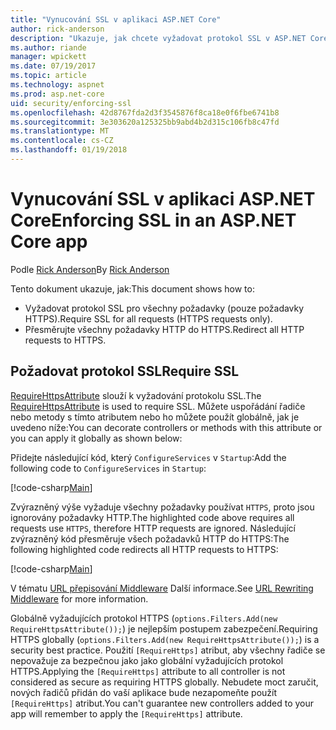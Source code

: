 ```yaml
---
title: "Vynucování SSL v aplikaci ASP.NET Core"
author: rick-anderson
description: "Ukazuje, jak chcete vyžadovat protokol SSL v ASP.NET Core webové aplikace"
ms.author: riande
manager: wpickett
ms.date: 07/19/2017
ms.topic: article
ms.technology: aspnet
ms.prod: asp.net-core
uid: security/enforcing-ssl
ms.openlocfilehash: 42d8767fda2d3f3545876f8ca18e0f6fbe6741b8
ms.sourcegitcommit: 3e303620a125325bb9abd4b2d315c106fb8c47fd
ms.translationtype: MT
ms.contentlocale: cs-CZ
ms.lasthandoff: 01/19/2018
---
```

# <a name="enforcing-ssl-in-an-aspnet-core-app"></a><span data-ttu-id="b016b-103">Vynucování SSL v aplikaci ASP.NET Core</span><span class="sxs-lookup"><span data-stu-id="b016b-103">Enforcing SSL in an ASP.NET Core app</span></span>

<span data-ttu-id="b016b-104">Podle [Rick Anderson](https://twitter.com/RickAndMSFT)</span><span class="sxs-lookup"><span data-stu-id="b016b-104">By [Rick Anderson](https://twitter.com/RickAndMSFT)</span></span>

<span data-ttu-id="b016b-105">Tento dokument ukazuje, jak:</span><span class="sxs-lookup"><span data-stu-id="b016b-105">This document shows how to:</span></span>

- <span data-ttu-id="b016b-106">Vyžadovat protokol SSL pro všechny požadavky (pouze požadavky HTTPS).</span><span class="sxs-lookup"><span data-stu-id="b016b-106">Require SSL for all requests (HTTPS requests only).</span></span>
- <span data-ttu-id="b016b-107">Přesměrujte všechny požadavky HTTP do HTTPS.</span><span class="sxs-lookup"><span data-stu-id="b016b-107">Redirect all HTTP requests to HTTPS.</span></span>

## <a name="require-ssl"></a><span data-ttu-id="b016b-108">Požadovat protokol SSL</span><span class="sxs-lookup"><span data-stu-id="b016b-108">Require SSL</span></span>

<span data-ttu-id="b016b-109">[RequireHttpsAttribute](https://docs.microsoft.com/aspnet/core/api/microsoft.aspnetcore.mvc.requirehttpsattribute) slouží k vyžadování protokolu SSL.</span><span class="sxs-lookup"><span data-stu-id="b016b-109">The [RequireHttpsAttribute](https://docs.microsoft.com/aspnet/core/api/microsoft.aspnetcore.mvc.requirehttpsattribute) is used to require SSL.</span></span> <span data-ttu-id="b016b-110">Můžete uspořádání řadiče nebo metody s tímto atributem nebo ho můžete použít globálně, jak je uvedeno níže:</span><span class="sxs-lookup"><span data-stu-id="b016b-110">You can decorate controllers or methods with this attribute or you can apply it globally as shown below:</span></span>

<span data-ttu-id="b016b-111">Přidejte následující kód, který `ConfigureServices` v `Startup`:</span><span class="sxs-lookup"><span data-stu-id="b016b-111">Add the following code to `ConfigureServices` in `Startup`:</span></span>

[!code-csharp[Main](authentication/accconfirm/sample/WebApp1/Startup.cs?name=snippet2&highlight=4-)]

<span data-ttu-id="b016b-112">Zvýrazněný výše vyžaduje všechny požadavky používat `HTTPS`, proto jsou ignorovány požadavky HTTP.</span><span class="sxs-lookup"><span data-stu-id="b016b-112">The highlighted code above requires all requests use `HTTPS`, therefore HTTP requests are ignored.</span></span> <span data-ttu-id="b016b-113">Následující zvýrazněný kód přesměruje všech požadavků HTTP do HTTPS:</span><span class="sxs-lookup"><span data-stu-id="b016b-113">The following highlighted code redirects all HTTP requests to HTTPS:</span></span>

[!code-csharp[Main](authentication/accconfirm/sample/WebApp1/Startup.cs?name=snippet_AddRedirectToHttps&highlight=7-)]

<span data-ttu-id="b016b-114">V tématu [URL přepisování Middleware](xref:fundamentals/url-rewriting) Další informace.</span><span class="sxs-lookup"><span data-stu-id="b016b-114">See [URL Rewriting Middleware](xref:fundamentals/url-rewriting) for more information.</span></span>

<span data-ttu-id="b016b-115">Globálně vyžadujících protokol HTTPS (`options.Filters.Add(new RequireHttpsAttribute());`) je nejlepším postupem zabezpečení.</span><span class="sxs-lookup"><span data-stu-id="b016b-115">Requiring HTTPS globally (`options.Filters.Add(new RequireHttpsAttribute());`) is a security best practice.</span></span> <span data-ttu-id="b016b-116">Použití `[RequireHttps]` atribut, aby všechny řadiče se nepovažuje za bezpečnou jako jako globální vyžadujících protokol HTTPS.</span><span class="sxs-lookup"><span data-stu-id="b016b-116">Applying the `[RequireHttps]` attribute to all controller is not considered as secure as requiring HTTPS globally.</span></span> <span data-ttu-id="b016b-117">Nebudete moct zaručit, nových řadičů přidán do vaší aplikace bude nezapomeňte použít `[RequireHttps]` atribut.</span><span class="sxs-lookup"><span data-stu-id="b016b-117">You can't guarantee new controllers added to your app will remember to apply the `[RequireHttps]` attribute.</span></span>
